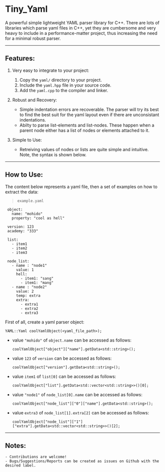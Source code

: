 # Tiny_Yaml
A powerful simple lightweight YAML parser library for C++. There are lots of libraries which parse yaml files in C++, yet they are cumbersome and very heavy to include 
in a performance-matter project, thus increasing the need for a minimal robust parser. 

--- 

## Features:
1. Very easy to integrate to your project:
    1. Copy the `yaml/` directory to your project.
    2. Include the `yaml.hpp` file in your source code.
    3. Add the `yaml.cpp` to the compiler and linker.

2. Robust and Recovery:
    * Simple indentation errors are recoverable. The parser will try its best to find the best suit for the yaml layout even if there are unconsistant indentations.
    * Abilty to parse list-elements and list-nodes. These happen when a parent node either has a list of nodes or elements attached to it. 
    
3. Simple to Use:
    * Retreiving values of nodes or lists are quite simple and intuitive. Note, the syntax is shown below.

---

## How to Use:
The content below represents a yaml file, then a set of examples on how to extract the data:

> `example.yaml`
```
 object:					
   name: "mohido"			
   property: "cool as hell"
 							
 version: 123				
 academy: "333"			
 							
 list:						
   - item1					
   - item2					
   - item3					
 							
 node_list: 				
   - name : "node1"		
     value: 1				
     hell:					
       - item1: "sang"		
       - item1: "mang"		
   - name : "node2"		
     value: 2				
     temp: extra			
     extra:				
       - extra1			
       - extra2			
       - extra3			
```

First of all, create a yaml parser object:
  ```
  YAML::Yaml coolYamlObject(<yaml_file_path>);
  ```
  
 -	value `"mohido"` of `object.name` can be accessed as follows:
      ```
      coolYamlObject["object"]["name"].getData<std::string>();
      ```

 - value `123` of `version` can be accessed as follows:
      ```
      coolYamlObject["version"].getData<std::string>();
      ```

 - value `item1` of `list[0]` can be accessed as follows:
      ```
      coolYamlObject["list"].getData<std::vector<std::string>>()[0];
      ```

 - value `"node1"` of `node_list[0].name` can be accessed as follows:
      ```
      coolYamlObject["node_list"]["0"]["name"].getData<std::string>();
      ```

 - value `extra3` of `node_list[1].extra[2]` can be accessed as follows:
      ```
      coolYamlObject["node_list"]["1"]["extra"].getData<std::vector<std::string>>()[2];
      ```
      
---

## Notes:
    - Contributions are welcome!
    - Bugs/Suggestions/Reports can be created as issues on Github with the desired label.
